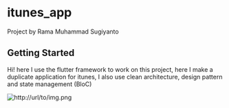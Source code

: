 # itunes_app

Project by Rama Muhammad Sugiyanto

## Getting Started
Hi! here I use the flutter framework to work on this project, here I make a duplicate application for itunes, I also use clean architecture, design pattern and state management (BloC)

![http://url/to/img.png](https://www.freepnglogos.com/uploads/itunes-logo/apple-music-itunes-png-logo-9.jpg)
